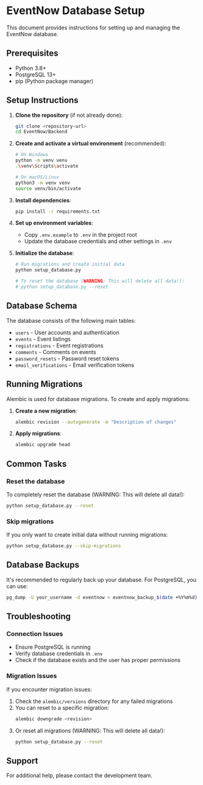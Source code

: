 # EventNow Database Setup

This document provides instructions for setting up and managing the EventNow database.

## Prerequisites

- Python 3.8+
- PostgreSQL 13+
- pip (Python package manager)

## Setup Instructions

1. **Clone the repository** (if not already done):
   ```bash
   git clone <repository-url>
   cd EventNow/Backend
   ```

2. **Create and activate a virtual environment** (recommended):
   ```bash
   # On Windows
   python -m venv venv
   .\venv\Scripts\activate
   
   # On macOS/Linux
   python3 -m venv venv
   source venv/bin/activate
   ```

3. **Install dependencies**:
   ```bash
   pip install -r requirements.txt
   ```

4. **Set up environment variables**:
   - Copy `.env.example` to `.env` in the project root
   - Update the database credentials and other settings in `.env`

5. **Initialize the database**:
   ```bash
   # Run migrations and create initial data
   python setup_database.py
   
   # To reset the database (WARNING: This will delete all data!):
   # python setup_database.py --reset
   ```

## Database Schema

The database consists of the following main tables:

- `users` - User accounts and authentication
- `events` - Event listings
- `registrations` - Event registrations
- `comments` - Comments on events
- `password_resets` - Password reset tokens
- `email_verifications` - Email verification tokens

## Running Migrations

Alembic is used for database migrations. To create and apply migrations:

1. **Create a new migration**:
   ```bash
   alembic revision --autogenerate -m "Description of changes"
   ```

2. **Apply migrations**:
   ```bash
   alembic upgrade head
   ```

## Common Tasks

### Reset the database

To completely reset the database (WARNING: This will delete all data!):

```bash
python setup_database.py --reset
```

### Skip migrations

If you only want to create initial data without running migrations:

```bash
python setup_database.py --skip-migrations
```

## Database Backups

It's recommended to regularly back up your database. For PostgreSQL, you can use:

```bash
pg_dump -U your_username -d eventnow > eventnow_backup_$(date +%Y%m%d).sql
```

## Troubleshooting

### Connection Issues

- Ensure PostgreSQL is running
- Verify database credentials in `.env`
- Check if the database exists and the user has proper permissions

### Migration Issues

If you encounter migration issues:

1. Check the `alembic/versions` directory for any failed migrations
2. You can reset to a specific migration:
   ```bash
   alembic downgrade <revision>
   ```
3. Or reset all migrations (WARNING: This will delete all data!):
   ```bash
   python setup_database.py --reset
   ```

## Support

For additional help, please contact the development team.
